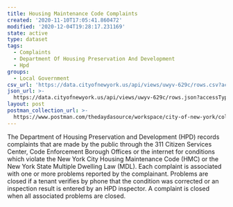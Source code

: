 ```yaml
---
title: Housing Maintenance Code Complaints
created: '2020-11-10T17:05:41.860472'
modified: '2020-12-04T19:28:17.231169'
state: active
type: dataset
tags:
  - Complaints
  - Department Of Housing Preservation And Development
  - Hpd
groups:
  - Local Government
csv_url: 'https://data.cityofnewyork.us/api/views/uwyv-629c/rows.csv?accessType=DOWNLOAD'
json_url: >-
  https://data.cityofnewyork.us/api/views/uwyv-629c/rows.json?accessType=DOWNLOAD
layout: post
postman_collection_url: >-
  https://www.postman.com/thedaydasource/workspace/city-of-new-york/collection/15909983-1ccf80ea-afae-4305-b758-420fed4a8fa4
---
```

The Department of Housing Preservation and Development (HPD) records complaints that are made by the public through the 311 Citizen Services Center, Code Enforcement Borough Offices or the internet for conditions which violate the New York City Housing Maintenance Code (HMC) or the New York State Multiple Dwelling Law (MDL). Each complaint is associated with one or more problems reported by the complainant. Problems are closed if a tenant verifies by phone that the condition was corrected or an inspection result is entered by an HPD inspector. A complaint is closed when all associated problems are closed.
